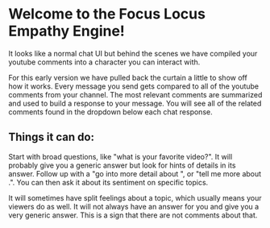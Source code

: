 # Welcome to the Focus Locus Empathy Engine!

It looks like a normal chat UI but behind the scenes we have compiled your youtube comments into a character you can interact with. 

For this early version we have pulled back the curtain a little to show off how it works. Every message you send gets compared to all of the youtube comments from your channel. The most relevant comments are summarized and used to build a response to your message. You will see all of the related comments found in the dropdown below each chat response. 

## Things it can do:

Start with broad questions, like "what is your favorite video?". It will probably give you a generic answer but look for hints of details in its answer. Follow up with a "go into more detail about <X>", or "tell me more about <Y>.". You can then ask it about its sentiment on specific topics. 

It will sometimes have split feelings about a topic, which usually means your viewers do as well. It will not always have an answer for you and give you a very generic answer. This is a sign that there are not comments about that. 
